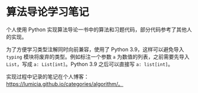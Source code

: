 # 算法导论学习笔记

个人使用 Python 实现算法导论一书中的算法和习题代码，部分代码参考了其他人的实现。

为了方便学习类型注解同时向前兼容，使用了 Python 3.9，这样可以避免导入 `typing` 模块将废弃的类型。例如标注一个参数 `a` 为数值的列表，之前需要先导入 `List`，写成 `a: List[int]`。Python 3.9 之后可以直接写 `a: list[int]`。

实现过程中记录的笔记在个人博客：https://lumicia.github.io/categories/algorithm/。
